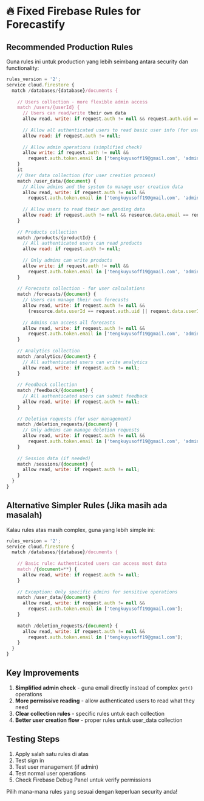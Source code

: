 # 🔥 Fixed Firebase Rules for Forecastify

## Recommended Production Rules

Guna rules ini untuk production yang lebih seimbang antara security dan functionality:

```javascript
rules_version = '2';
service cloud.firestore {
  match /databases/{database}/documents {
    
    // Users collection - more flexible admin access
    match /users/{userId} {
      // Users can read/write their own data
      allow read, write: if request.auth != null && request.auth.uid == userId;
      
      // Allow all authenticated users to read basic user info (for user lists, etc)
      allow read: if request.auth != null;
      
      // Allow admin operations (simplified check)
      allow write: if request.auth != null && 
        request.auth.token.email in ['tengkuyusoff19@gmail.com', 'admin@ptsb.edu.my'];
    }
    it 
    // User data collection (for user creation process)
    match /user_data/{document} {
      // Allow admins and the system to manage user creation data
      allow read, write: if request.auth != null && 
        request.auth.token.email in ['tengkuyusoff19@gmail.com', 'admin@ptsb.edu.my'];
      
      // Allow users to read their own pending data
      allow read: if request.auth != null && resource.data.email == request.auth.token.email;
    }
    
    // Products collection
    match /products/{productId} {
      // All authenticated users can read products
      allow read: if request.auth != null;
      
      // Only admins can write products
      allow write: if request.auth != null && 
        request.auth.token.email in ['tengkuyusoff19@gmail.com', 'admin@ptsb.edu.my'];
    }
    
    // Forecasts collection - for user calculations
    match /forecasts/{document} {
      // Users can manage their own forecasts
      allow read, write: if request.auth != null && 
        (resource.data.userId == request.auth.uid || request.data.userId == request.auth.uid);
      
      // Admins can access all forecasts
      allow read, write: if request.auth != null && 
        request.auth.token.email in ['tengkuyusoff19@gmail.com', 'admin@ptsb.edu.my'];
    }
    
    // Analytics collection
    match /analytics/{document} {
      // All authenticated users can write analytics
      allow read, write: if request.auth != null;
    }
    
    // Feedback collection
    match /feedback/{document} {
      // All authenticated users can submit feedback
      allow read, write: if request.auth != null;
    }
    
    // Deletion requests (for user management)
    match /deletion_requests/{document} {
      // Only admins can manage deletion requests
      allow read, write: if request.auth != null && 
        request.auth.token.email in ['tengkuyusoff19@gmail.com', 'admin@ptsb.edu.my'];
    }
    
    // Session data (if needed)
    match /sessions/{document} {
      allow read, write: if request.auth != null;
    }
  }
}
```

## Alternative Simpler Rules (Jika masih ada masalah)

Kalau rules atas masih complex, guna yang lebih simple ini:

```javascript
rules_version = '2';
service cloud.firestore {
  match /databases/{database}/documents {
    
    // Basic rule: Authenticated users can access most data
    match /{document=**} {
      allow read, write: if request.auth != null;
    }
    
    // Exception: Only specific admins for sensitive operations
    match /user_data/{document} {
      allow read, write: if request.auth != null && 
        request.auth.token.email in ['tengkuyusoff19@gmail.com'];
    }
    
    match /deletion_requests/{document} {
      allow read, write: if request.auth != null && 
        request.auth.token.email in ['tengkuyusoff19@gmail.com'];
    }
  }
}
```

## Key Improvements

1. **Simplified admin check** - guna email directly instead of complex `get()` operations
2. **More permissive reading** - allow authenticated users to read what they need
3. **Clear collection rules** - specific rules untuk each collection
4. **Better user creation flow** - proper rules untuk user_data collection

## Testing Steps

1. Apply salah satu rules di atas
2. Test sign in
3. Test user management (if admin)
4. Test normal user operations
5. Check Firebase Debug Panel untuk verify permissions

Pilih mana-mana rules yang sesuai dengan keperluan security anda!